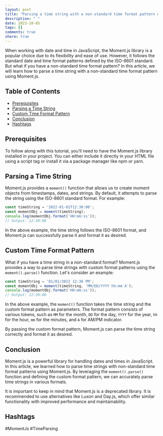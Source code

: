 ```yaml
---
layout: post
title: "Parsing a time string with a non-standard time format pattern using Moment.js"
description: " "
date: 2023-10-05
tags: []
comments: true
share: true
---
```


When working with date and time in JavaScript, the Moment.js library is a popular choice due to its flexibility and ease of use. However, it follows the standard date and time format patterns defined by the ISO-8601 standard. But what if you have a non-standard time format pattern? In this article, we will learn how to parse a time string with a non-standard time format pattern using Moment.js.

## Table of Contents
- [Prerequisites](#prerequisites)
- [Parsing a Time String](#parsing-a-time-string)
- [Custom Time Format Pattern](#custom-time-format-pattern)
- [Conclusion](#conclusion)
- [Hashtags](#hashtags)

<a name="prerequisites"></a>
## Prerequisites

To follow along with this tutorial, you'll need to have the Moment.js library installed in your project. You can either include it directly in your HTML file using a script tag or install it via a package manager like npm or yarn.

<a name="parsing-a-time-string"></a>
## Parsing a Time String

Moment.js provides a `moment()` function that allows us to create moment objects from timestamps, dates, and strings. By default, it attempts to parse the string using the ISO-8601 standard format. For example:

```javascript
const timeString = '2022-01-01T12:30:00';
const momentObj = moment(timeString);
console.log(momentObj.format('HH:mm:ss'));
// Output: 12:30:00
```

In the above example, the time string follows the ISO-8601 format, and Moment.js can successfully parse it and format it as desired.

<a name="custom-time-format-pattern"></a>
## Custom Time Format Pattern

What if you have a time string in a non-standard format? Moment.js provides a way to parse time strings with custom format patterns using the `moment().parse()` function. Let's consider an example:

```javascript
const timeString = '01/01/2022 12:30 PM';
const momentObj = moment(timeString, 'MM/DD/YYYY hh:mm A');
console.log(momentObj.format('HH:mm:ss'));
// Output: 12:30:00
```

In the above example, the `moment()` function takes the time string and the custom format pattern as parameters. The format pattern consists of various tokens, such as `MM` for the month, `DD` for the day, `YYYY` for the year, `hh` for the hour, `mm` for the minutes, and `A` for AM/PM indicator.

By passing the custom format pattern, Moment.js can parse the time string correctly and format it as desired.

<a name="conclusion"></a>
## Conclusion

Moment.js is a powerful library for handling dates and times in JavaScript. In this article, we learned how to parse time strings with non-standard time format patterns using Moment.js. By leveraging the `moment().parse()` function and defining the custom format pattern, we can accurately parse time strings in various formats.

It is important to keep in mind that Moment.js is a deprecated library. It is recommended to use alternatives like Luxon and Day.js, which offer similar functionality with improved performance and maintainability.

<a name="hashtags"></a>
## Hashtags

#MomentJs #TimeParsing